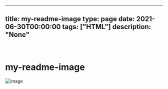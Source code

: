 
---
title: my-readme-image
type: page
date: 2021-06-30T00:00:00
tags: ["HTML"]
description: "None"
---


<br>

# my-readme-image

![image](out.png)
